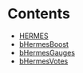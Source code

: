 

# Contents
- [HERMES](HERMES.sol/contract.HERMES.md)
- [bHermesBoost](bHermesBoost.sol/contract.bHermesBoost.md)
- [bHermesGauges](bHermesGauges.sol/contract.bHermesGauges.md)
- [bHermesVotes](bHermesVotes.sol/contract.bHermesVotes.md)
